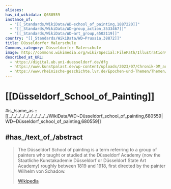 ```yaml
---
aliases:
has_id_wikidata: Q680559
instance_of:
  - "[[_Standards/WikiData/WD~school_of_painting,1887220]]"
  - "[[_Standards/WikiData/WD~group_action,3533467]]"
  - "[[_Standards/WikiData/WD~art_group,4502119]]"
country: "[[_Standards/WikiData/WD~Prussia,38872]]"
title: Düsseldorfer Malerschule
Commons_category: Düsseldorfer Malerschule
image: http://commons.wikimedia.org/wiki/Special:FilePath/Illustration%20von%20Caspar%20Scheuren%20im%20Duesseldorfer%20Kuenstler-Album%20von%201858%20ERDE%20und%20ENDE.jpg
described_at_URL:
  - https://digital.ub.uni-duesseldorf.de/dfg
  - https://www.kunstpalast.de/wp-content/uploads/2023/07/Chronik-DM_aus-AK-Ddorf-2011.pdf
  - https://www.rheinische-geschichte.lvr.de/Epochen-und-Themen/Themen/die-duesseldorfer-malerschule-im-19.-jahrhundert/DE-2086/lido/57d1295fefdcc4.18641232
---
```


# [[Düsseldorf_School_of_Painting]] 

#is_/same_as :: [[../../../../../../../../../../WikiData/WD~Düsseldorf_school_of_painting,680559|WD~Düsseldorf_school_of_painting,680559]] 

## #has_/text_of_/abstract 

> The Düsseldorf School of painting is a term referring to a group of painters 
> who taught or studied at the Düsseldorf Academy 
> (now the Staatliche Kunstakademie Düsseldorf or Düsseldorf State Art Academy) 
> roughly between 1819 and 1918, first directed by the painter Wilhelm von Schadow.
>
> [Wikipedia](https://en.wikipedia.org/wiki/D%C3%BCsseldorf%20School%20of%20painting) 


